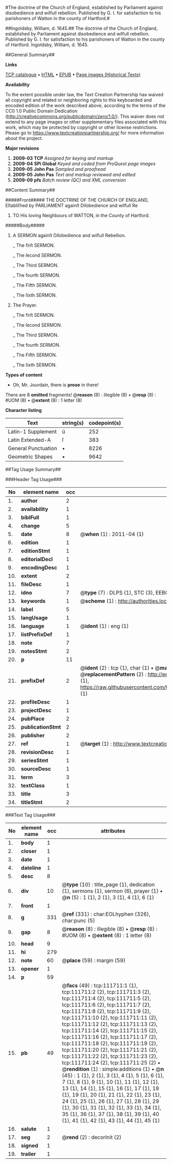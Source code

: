 #The doctrine of the Church of England, established by Parliament against disobedience and wilfull rebellion. Published by G. I. for satisfaction to his parishoners of Watton in the county of Hartford.#

##Ingoldsby, William, d. 1645.##
The doctrine of the Church of England, established by Parliament against disobedience and wilfull rebellion. Published by G. I. for satisfaction to his parishoners of Watton in the county of Hartford.
Ingoldsby, William, d. 1645.

##General Summary##

**Links**

[TCP catalogue](http://www.ota.ox.ac.uk/tcp/)  • 
[HTML](http://tei.it.ox.ac.uk/tcp/Texts-HTML/free/A87/A87263.html)  • 
[EPUB](http://tei.it.ox.ac.uk/tcp/Texts-EPUB/free/A87/A87263.epub) • 
[Page images (Historical Texts)](https://historicaltexts.jisc.ac.uk/eebo-99859617e)

**Availability**

To the extent possible under law, the Text Creation Partnership has waived all copyright and related or neighboring rights to this keyboarded and encoded edition of the work described above, according to the terms of the CC0 1.0 Public Domain Dedication (http://creativecommons.org/publicdomain/zero/1.0/). This waiver does not extend to any page images or other supplementary files associated with this work, which may be protected by copyright or other license restrictions. Please go to https://www.textcreationpartnership.org/ for more information about the project.

**Major revisions**

1. __2009-03__ __TCP__ *Assigned for keying and markup*
1. __2009-04__ __SPi Global__ *Keyed and coded from ProQuest page images*
1. __2009-05__ __John Pas__ *Sampled and proofread*
1. __2009-05__ __John Pas__ *Text and markup reviewed and edited*
1. __2009-09__ __pfs__ *Batch review (QC) and XML conversion*

##Content Summary##

#####Front#####
THE DOCTRINE OF THE CHURCH OF ENGLAND, Eſtabliſhed by PARLIAMENT againſt Diſobedience and wilfull Re
1. TO His loving Neighbours of WATTON, in the County of Hartford.

#####Body#####

1. A SERMON againſt Diſobedience and wilfull Rebellion.

    _ The firſt SERMON.

    _ The ſecond SERMON.

    _ The Third SERMON.

    _ The fourth SERMON.

    _ The Fifth SERMON.

    _ The ſixth SERMON.

1. The Prayer.

    _ The firſt SERMON.

    _ The ſecond SERMON.

    _ The Third SERMON.

    _ The fourth SERMON.

    _ The Fifth SERMON.

    _ The ſixth SERMON.

**Types of content**

  * Oh, Mr. Jourdain, there is **prose** in there!

There are 8 **omitted** fragments! 
 @__reason__ (8) : illegible (8)  •  @__resp__ (8) : #UOM (8)  •  @__extent__ (8) : 1 letter (8)

**Character listing**


|Text|string(s)|codepoint(s)|
|---|---|---|
|Latin-1 Supplement|ü|252|
|Latin Extended-A|ſ|383|
|General Punctuation|•|8226|
|Geometric Shapes|▪|9642|

##Tag Usage Summary##

###Header Tag Usage###

|No|element name|occ|attributes|
|---|---|---|---|
|1.|__author__|2||
|2.|__availability__|1||
|3.|__biblFull__|1||
|4.|__change__|5||
|5.|__date__|8| @__when__ (1) : 2011-04 (1)|
|6.|__edition__|1||
|7.|__editionStmt__|1||
|8.|__editorialDecl__|1||
|9.|__encodingDesc__|1||
|10.|__extent__|2||
|11.|__fileDesc__|1||
|12.|__idno__|7| @__type__ (7) : DLPS (1), STC (3), EEBO-CITATION (1), PROQUEST (1), VID (1)|
|13.|__keywords__|1| @__scheme__ (1) : http://authorities.loc.gov/ (1)|
|14.|__label__|5||
|15.|__langUsage__|1||
|16.|__language__|1| @__ident__ (1) : eng (1)|
|17.|__listPrefixDef__|1||
|18.|__note__|7||
|19.|__notesStmt__|2||
|20.|__p__|11||
|21.|__prefixDef__|2| @__ident__ (2) : tcp (1), char (1)  •  @__matchPattern__ (2) : ([0-9\-]+):([0-9IVX]+) (1), (.+) (1)  •  @__replacementPattern__ (2) : http://eebo.chadwyck.com/downloadtiff?vid=$1&page=$2 (1), https://raw.githubusercontent.com/textcreationpartnership/Texts/master/tcpchars.xml#$1 (1)|
|22.|__profileDesc__|1||
|23.|__projectDesc__|1||
|24.|__pubPlace__|2||
|25.|__publicationStmt__|2||
|26.|__publisher__|2||
|27.|__ref__|1| @__target__ (1) : http://www.textcreationpartnership.org/docs/. (1)|
|28.|__revisionDesc__|1||
|29.|__seriesStmt__|1||
|30.|__sourceDesc__|1||
|31.|__term__|3||
|32.|__textClass__|1||
|33.|__title__|3||
|34.|__titleStmt__|2||


###Text Tag Usage###

|No|element name|occ|attributes|
|---|---|---|---|
|1.|__body__|1||
|2.|__closer__|1||
|3.|__date__|1||
|4.|__dateline__|1||
|5.|__desc__|8||
|6.|__div__|10| @__type__ (10) : title_page (1), dedication (1), sermons (1), sermon (6), prayer (1)  •  @__n__ (5) : 1 (1), 2 (1), 3 (1), 4 (1), 6 (1)|
|7.|__front__|1||
|8.|__g__|331| @__ref__ (331) : char:EOLhyphen (326), char:punc (5)|
|9.|__gap__|8| @__reason__ (8) : illegible (8)  •  @__resp__ (8) : #UOM (8)  •  @__extent__ (8) : 1 letter (8)|
|10.|__head__|9||
|11.|__hi__|279||
|12.|__note__|60| @__place__ (59) : margin (59)|
|13.|__opener__|1||
|14.|__p__|59||
|15.|__pb__|49| @__facs__ (49) : tcp:111711:1 (1), tcp:111711:2 (2), tcp:111711:3 (2), tcp:111711:4 (2), tcp:111711:5 (2), tcp:111711:6 (2), tcp:111711:7 (2), tcp:111711:8 (2), tcp:111711:9 (2), tcp:111711:10 (2), tcp:111711:11 (2), tcp:111711:12 (2), tcp:111711:13 (2), tcp:111711:14 (2), tcp:111711:15 (2), tcp:111711:16 (2), tcp:111711:17 (2), tcp:111711:18 (2), tcp:111711:19 (2), tcp:111711:20 (2), tcp:111711:21 (2), tcp:111711:22 (2), tcp:111711:23 (2), tcp:111711:24 (2), tcp:111711:25 (2)  •  @__rendition__ (1) : simple:additions (1)  •  @__n__ (45) : 1 (1), 2 (1), 3 (1), 4 (1), 5 (1), 6 (1), 7 (1), 8 (1), 9 (1), 10 (1), 11 (1), 12 (1), 13 (1), 14 (1), 15 (1), 16 (1), 17 (1), 18 (1), 19 (1), 20 (1), 21 (1), 22 (1), 23 (1), 24 (1), 25 (1), 26 (1), 27 (1), 28 (1), 29 (1), 30 (1), 31 (1), 32 (1), 33 (1), 34 (1), 35 (1), 36 (1), 37 (1), 38 (1), 39 (1), 40 (1), 41 (1), 42 (1), 43 (1), 44 (1), 45 (1)|
|16.|__salute__|1||
|17.|__seg__|2| @__rend__ (2) : decorInit (2)|
|18.|__signed__|1||
|19.|__trailer__|1||
